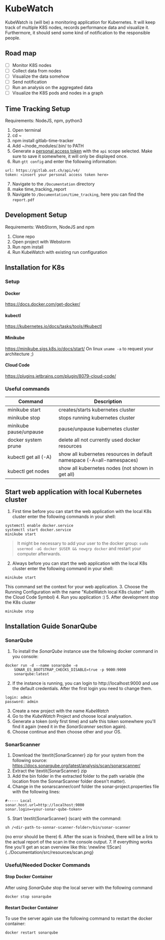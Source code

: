 # KubeWatch
KubeWatch is (will be) a monitoring application for Kubernetes.
It will keep track of multiple K8S nodes, records performance data and visualize it.
Furthermore, it should send some kind of notification to the responsible people.

## Road map
- [ ] Monitor K8S nodes
- [ ] Collect data from nodes
- [ ] Visualize the data somehow
- [ ] Send notification
- [ ] Run an analysis on the aggregated data
- [ ] Visualize the K8S pods and nodes in a graph

## Time Tracking Setup
Requirements:  NodeJS, npm, python3
1. Open terminal
2. cd ~
3. npm install gitlab-time-tracker
4. Add ~/node_modules/.bin/ to PATH
5. Generate a [personal access token](https://gitlab.ost.ch/-/profile/personal_access_tokens) with the `api` scope selected. Make sure to save it somewhere, it will only be displayed once.
6. Run `gtt config` and enter the following information:
```
url: https://gitlab.ost.ch/api/v4/
token: <insert your personal access token here>
```
7. Navigate to the `/Documentation` directory
8. make time_tracking_report
9. Navigate to `/Documentation/time_tracking`, here you can find the `report.pdf`

## Development Setup
Requirements: WebStorm, NodeJS and npm
1. Clone repo
2. Open project with Webstorm
3. Run npm install
4. Run KubeWatch with existing run configuration

## Installation for K8s
### Setup
#### Docker
https://docs.docker.com/get-docker/

#### kubectl
https://kubernetes.io/docs/tasks/tools/#kubectl

#### Minikube
https://minikube.sigs.k8s.io/docs/start/
On linux `uname -a` to request your architecture ;)

#### Cloud Code
https://plugins.jetbrains.com/plugin/8079-cloud-code/

### Useful commands
| Command | Description |
|---|---|
| minikube start | creates/starts kubernetes cluster |
| minikube stop | stops running kubernetes cluster |
| minikube pause/unpause | pause/unpause kubernetes cluster |
| docker system prune | delete all not currently used docker resources |
| kubectl get all (-A) | show all kubernetes resources in default namespace (-A=all-namespaces) |
| kubectl get nodes | show all kubernetes nodes (not shown in get all) |

## Start web application with local Kubernetes cluster
1. First time before you can start the web application with the local K8s cluster enter the following commands in your shell:
```
systemctl enable docker.service
systemctl start docker.service
minikube start
```
> It might be necessary to add your user to the docker group: `sudo usermod -aG docker $USER && newgrp docker` and restart your computer afterwards.
2. Always before you can start the web application with the local K8s cluster enter the following command in your shell:
```
minikube start
```
This command set the context for your web application.
3. Choose the Running Configuration with the name "KubeWatch local K8s cluster" (with the Cloud Code Symbol)
4. Run you application :)
5. After development stop the K8s cluster
```
minikube stop
```
## Installation Guide SonarQube

### SonarQube
1. To install the *SonarQube* instance use the following docker command in you console:
```
docker run -d --name sonarqube -e
    SONAR_ES_BOOTSTRAP_CHECKS_DISABLE=true -p 9000:9000
    sonarqube:latest
```
2. If the instance is running, you can login to http://localhost:9000 and use the default credentials. After the first login you need to change them.
```
login: admin
password: admin
```
3. Create a new project with the name *KubeWatch*
4. Go to the *KubeWatch* Project and choose local analysation.
5. Generate a token (only first time) and safe this token somewhere you'll find it again (need it in the *SonarScanner* section again).
6. Choose continue and then choose other and your OS.

### SonarScanner
1. Download the \textit{SonarScanner} zip for your system from the following source: https://docs.sonarqube.org/latest/analysis/scan/sonarscanner/
2. Extract the \textit{SonarScanner} zip
3. Add the bin folder in the extracted folder to the path variable (the location from the SonnarScanner folder doesn't matter).
4. Change in the sonarscanner/conf folder the sonar-project.properties file with the following lines:
```
#----- Local
sonar.host.url=http://localhost:9000
sonar.login=<your-sonar-qube-token>
```
5. Start \textit{SonarScanner} (scan) with the command:
```
sh /<dir-path-to-sonnar-scanner-folder>/bin/sonar-scanner
```
(no error should be there)
6. After the scan is finished, there will be a link to the actual report of the scan in the console output.
7. If everything works fine you'll get an scan overview like this: \newline
    ![Scan]{../Documentation/src/resources/scan.png}

### Useful/Needed Docker Commands
#### Stop Docker Container
After using *SonarQube* stop the local server with the following command
```
docker stop sonarqube
```

#### Restart Docker Container
To use the server again use the following command to restart the docker container:
```
docker restart sonarqube
```